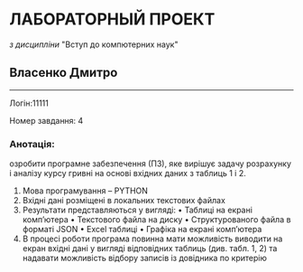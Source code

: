 # **ЛАБОРАТОРНЫЙ ПРОЕКТ**
*з дисципліни* "Вступ до компютерних наук"

## Власенко Дмитро 

---

Логін:11111

Номер завдання: 4 

### Анотація:
озробити програмне забезпечення (ПЗ), яке вирішує задачу розрахунку і аналізу курсу гривні на основі
вхідних даних з таблиць 1 і 2.
1. Мова програмування – PYTHON
2. Вхідні дані розміщені в локальних текстових файлах
3. Результати представляються у вигляді:
• Таблиці на екрані комп’ютера
• Текстового файла на диску
• Структурованого файла в форматі JSON
• Excel таблиці
• Графіка на екрані комп’ютера
4. В процесі роботи програма повинна мати можливість виводити на екран вхідні дані у вигляді
відповідних таблиць (див. табл. 1, 2) та надавати можливість відбору записів із довідника по
критерію

